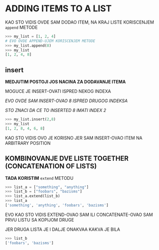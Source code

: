 # ADDING ITEMS TO A LIST

KAO STO VIDIS OVDE SAM DODAO ITEM, NA KRAJ LISTE KORISCENJEM `append` METODE

```py
>>> my_list = [1, 2, 4]
# EVO OVDE APPEND-UJEM KORISCENJEM METODE
>>> my_list.append(8)
>>> my_list
[1, 2, 4, 8]

```

## insert

**MEDJUTIM POSTOJI JOS NACINA ZA DODAVANJE ITEMA**

MOGUCE JE INSERT-OVATI ISPRED NEKOG INDEXA

*EVO OVDE SAM INSERT-OVAO 8 ISPRED DRUGOG INDEKSA*

*STO ZNACI DA CE TO INSERTED 8 IMATI INDEX 2*

```py
>>> my_list.insert(2,8)
>>> my_list
[1, 2, 8, 4, 6, 8]
```

KAO STO VIDIS OVO JE KORISNO JER SAM INSERT-OVAO ITEM NA ARBITRARY POSITION

## KOMBINOVANJE DVE LISTE TOGETHER (CONCATENATION OF LISTS)

**TADA KORISTIM** `extend` METODU

```py
>>> list_a = ["something", "anything"]
>>> list_b = ["foobars", "bazisms"]
>>> list_a.extend(list_b)
>>> list_a
['something', 'anything', 'foobars', 'bazisms']
```

EVO KAO STO VIDIS EXTEND-OVAO SAM ILI CONCATENATE-OVAO SAM PRVU LISTU SA KOPIJOM DRUGE

JER DRUGA LISTA JE I DALJE ONAKVAA KAKVA JE BILA

```py
>>> list_b
['foobars', 'bazisms']
```

